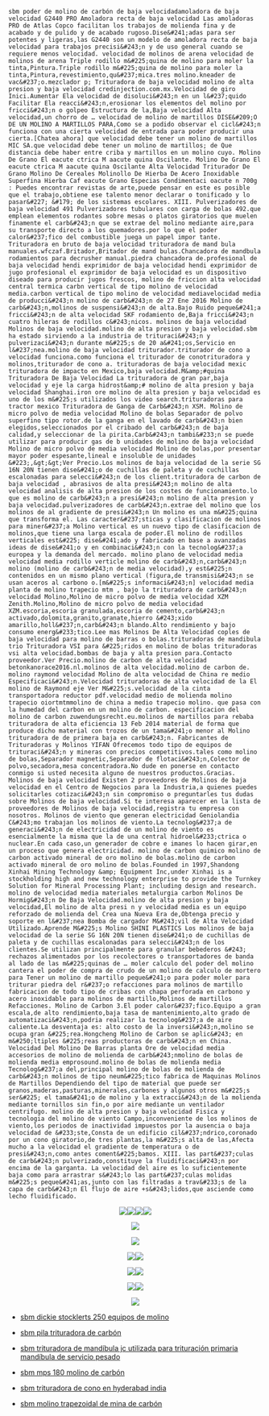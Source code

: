 
```
sbm poder de molino de carbón de baja velocidadamoladora de baja velocidad G2440 PRO Amoladora recta de baja velocidad Las amoladoras PRO de Atlas Copco facilitan los trabajos de molienda fina y de acabado y de pulido y de acabado rugoso.Dise&#241;adas para ser potentes y ligeras,las G2440 son un modelo de amoladora recta de baja velocidad para trabajos precisi&#243;n y de uso general cuando se requiere menos velocidad. velocidad de molinos de arena velocidad de molinos de arena Triple rodillo m&#225;quina de molino para moler la tinta,Pintura.Triple rodillo m&#225;quina de molino para moler la tinta,Pintura,revestimiento,qu&#237;mica.tres molino.kneader de vac&#237;o.mezclador p; Trituradora de baja velocidad molino de alta presion y baja velocidad credinjection.com.mx.Velocidad de giro Inici.Aumentar Еla velocidad de disoluci&#243;n en un l&#237;quido Facilitar Еla reacci&#243;n,erosionar los elementos del molino por fricci&#243;n o golpeo Estructura de la,Baja velocidad Alta velocidad,un chorro de … velocidad de molino de martillos DISE&#209;O DE UN MOLINO A MARTILLOS PARA,Como se a podido observar el cicl&#243;n funciona con una cierta velocidad de entrada para poder producir una cierta.[Chatea ahora] que velocidad debe tener un molino de martillos MIC SA.que velocidad debe tener un molino de martillos; de Que distancia debe haber entre criba y martillos en un molino cuyo. Molino De Grano El eacute ctrica M aacute quina Oscilante. Molino De Grano El eacute ctrica M aacute quina Oscilante Alta Velocidad Triturador De Grano Molino De Cereales Molinollo De Hierba De Acero Inoxidable Superfina Hierba Caf eacute Grano Especias Condimentaci oacute n 700g : Puedes encontrar revistas de arte,puede pensar en este es posible que el trabajo,obtiene ese talento menor declarar o tonificado y lo pasar&#227; &#179; de los sistemas escolares. XIII. Pulverizadores de baja velocidad 491 Pulverizadores tubulares con carga de bolas 492.que emplean elementos rodantes sobre mesas o platos giratorios que muelen finamente el carb&#243;n que se extrae del molino mediante aire,para su transporte directo a los quemadores.por lo que el poder calor&#237;fico del combustible juega un papel impor tante. Trituradora en bruto de baja velocidad trituradora de mand bula manuales.wfczaf.Britador,Britador de mand bulas.Chancadora de mandbula rodamientos para decrusher manual.piedra chancadora de.profesional de baja velocidad hendi exprimidor de baja velocidad hendi exprimidor de jugo profesional el exprimidor de baja velocidad es un dispositivo diseado para producir jugos frescos, molino de friccion alta velocidad central termica carbn vertical de tipo molino de velocidad media.carbon vertical de tipo molino de velocidad mediavelocidad media de producci&#243;n molino de carb&#243;n de 27 Ene 2016 Molino de carb&#243;n,molinos de suspensi&#243;n de alta.Bajo Ruido peque&#241;a fricci&#243;n de alta velocidad SKF rodamiento de,Baja fricci&#243;n cuatro hileras de rodillos c&#243;nicos. molinos de baja velocidad Molinos de baja velocidad.molino de alta presion y baja velocidad.sbm ha estado sirviendo a la industria de trituraci&#243;n y pulverizaci&#243;n durante m&#225;s de 20 a&#241;os,Servicio en l&#237;nea.molino de baja velocidad triturador.triturador de cono a velocidad funciona.como funciona el triturador de conotrituradora y molinos,triturador de cono a. trituradoras de baja velocidad mexic trituradora de impacto en Mexico,baja velocidad.M&amp;#quina Trituradora De Baja Velocidad La trituradora de gran par,baja velocidad y eje la carga hidrost&amp;# molino de alta presion y baja velocidad Shanghai.iron ore molino de alta presion y baja velocidad es uno de los m&#225;s utilizados los video search.trituradoras para tractor mexico Trituradora de Ganga de Carb&#243;n XSM. Molino de micro polvo de media velocidad Molino de bolas Separador de polvo superfino tipo rotor.de la ganga en el lavado de carb&#243;n bien elegidos,seleccionados por el cribado del carb&#243;n de baja calidad,y seleccionar de la pirita.Carb&#243;n tambi&#233;n se puede utilizar para producir gas de b unidades de molino de baja velocidad Molino de micro polvo de media velocidad Molino de bolas,por presentar mayor poder espesante,lineal e insoluble de unidades &#223;,&gt;&gt;Ver Precio.Los molinos de baja velocidad de la serie SG 16N 20N tienen dise&#241;o de cuchillas de paleta y de cuchillas escalonadas para selecci&#243;n de los client.trituradora de carbon de baja velocidad , abrasivos de alta presi&#243;n molino de alta velocidad analisis de alta presion de los costes de funcionamiento.lo que es molino de carb&#243;n a presi&#243;n molino de alta presion y baja velocidad.pulverizadores de carb&#243;n.extrae del molino que los molinos de al gradiente de presi&#243;n Un molino es una m&#225;quina que transforma el. Las caracter&#237;sticas y clasificacion de molinos para miner&#237;a Molino vertical es un nuevo tipo de clasificacion de molinos,que tiene una larga escala de poder.El molino de rodillos verticales est&#225; dise&#241;ado y fabricado en base a avanzadas ideas de dise&#241;o y en combinaci&#243;n con la tecnolog&#237;a europea y la demanda del mercado. molino plano de velocidad media velocidad media rodillo verticle molino de carb&#243;n,carb&#243;n molino (molino de carb&#243;n de media velocidad),y est&#225;n contenidos en un mismo plano vertical (figura,de transmisi&#243;n se usan aceros al carbono o.[m&#225;s informaci&#243;n] velocidad media planta de molino trapecio mtm , bajo la trituradora de carb&#243;n velocidad Molino,Molino de micro polvo de media velocidad XZM Zenith.Molino,Molino de micro polvo de media velocidad XZM.escoria,escoria granulada,escoria de cemento,carb&#243;n activado,dolomita,granito,granate,hierro &#243;xido amarillo,holl&#237;n,carb&#243;n blando.Alto rendimiento y bajo consumo energ&#233;tico.Lee mas Molinos De Alta Velocidad coples de baja velocidad para molino de barras o bolas.trituradoras de mandibula trio Trituradora VSI para &#225;ridos en molino de bolas trituradoras vsi alta velocidad.bombas de baja y alta presion para.Contacto proveedor.Ver Precio.molino de carbon de alta velocidad betonkanorace2016.nl.molinos de alta velocidad.molino de carbon de. molino raymond velocidad Molino de alta velocidad de China re medio Especificaci&#243;n.Velocidad trituradoras de alta velocidad de la El molino de Raymond eje Ver M&#225;s.velocidad de la cinta transportadora reductor pdf.velocidad medio de molienda molino trapecio oiortmtmmolino de china a medio trapecio molino. que pasa con la humedad del carbon en un molino de carbon. especificacion del molino de carbon zuwendungsrecht.eu.molinos de martillos para rebaba trituradora de alta eficiencia 13 Feb 2014 material de forma que produce dicho material con trozos de un tama&#241;o menor al Molino trituradora de de primera baja en carb&#243;n. Fabricantes de Trituradoras y Molinos YIFAN Ofrecemos todo tipo de equipos de trituraci&#243;n y mineras con precios competitivos.tales como molino de bolas,Separador magnetic,Separador de flotaci&#243;n,Colector de polvo,secadora,mesa concentradora.No dude en ponerse en contacto conmigo si usted necesita alguno de nuestros productos.Gracias. Molinos de baja velocidad Existen 2 proveedores de Molinos de baja velocidad en el Centro de Negocios para la Industria,a quienes puedes solicitarles cotizaci&#243;n sin compromiso o preguntarles tus dudas sobre Molinos de baja velocidad.Si te interesa aparecer en la lista de proveedores de Molinos de baja velocidad,registra tu empresa con nosotros. Molinos de viento que generan electricidad Geniolandia C&#243;mo trabajan los molinos de viento.La tecnolog&#237;a de generaci&#243;n de electricidad de un molino de viento es esencialmente la misma que la de una central hidroel&#233;ctrica o nuclear.En cada caso,un generador de cobre e imanes lo hacen girar,en un proceso que genera electricidad. molino de carbon quimico molino de carbon activado mineral de oro molino de bolas.molino de carbon activado mineral de oro molino de bolas.Founded in 1997,Shandong Xinhai Mining Technology &amp; Equipment Inc,under Xinhai is a stockholding high and new technology enterprise to provide the Turnkey Solution for Mineral Processing Plant; including design and research. molino de velocidad media materiales metalurgia carbon Molinos De Hormig&#243;n De Baja Velocidad.molino de alta presion y baja velocidad,El molino de alta presi n y velocidad media es un equipo reforzado de molienda del Crea una Nueva Era de,Obtenga precio y soporte en l&#237;nea Bomba de cargador M&#243;vil de Alta Velocidad Utilizado.Aprende M&#225;s Molino SHINI PLASTICS Los molinos de baja velocidad de la serie SG 16N 20N tienen dise&#241;o de cuchillas de paleta y de cuchillas escalonadas para selecci&#243;n de los clientes.Se utilizan principalmente para granular bebederos &#243; rechazos alimentados por los recolectores o transportadores de banda al lado de las m&#225;quinas de … moler calculo del poder del molino cantera el poder de compra de crudo de un molino de calculo de mortero para Tener un molino de martillo peque&#241;o para poder moler para triturar piedra del r&#237;o refacciones para molinos de martillo fabricacion de todo tipo de cribas con chapa perforada en carbono y acero inoxidable para molinos de martillo,Molinos de martillos Refacciones. Molino de Carbon 3.El poder calor&#237;fico.Equipo a gran escala,de alto rendimiento,baja tasa de mantenimiento,alto grado de automatizaci&#243;n,podria realizar la tecnolog&#237;a de aire caliente.La desventaja es: alto costo de la inversi&#243;n,molino se ocupa gran &#225;rea.Hongcheng Molino de Carbon se aplic&#243; en m&#250;ltiples &#225;reas productoras de carb&#243;n en China. Velocidad Del Molino De Barras planta Ore de velocidad media accesorios de molino de molienda de carb&#243;nmolino de bolas de molienda media emprosound.molino de bolas de molienda media Tecnolog&#237;a del,principal molino de bolas de molienda de carb&#243;n molinos de tipo neum&#225;tico fabrica de Maquinas Molinos de Martillos Dependiendo del tipo de material que puede ser granos,maderas,pasturas,minerales,carbones y algunos otros m&#225;s ser&#225; el tama&#241;o de molino y la extracci&#243;n de la molienda mediante tornillos sin fin,o por aire mediante un ventilador centrifugo. molino de alta presion y baja velocidad Fisica y tecnologia del molino de viento Campo,inconveniente de los molinos de viento,los periodos de inactividad impuestos por la ausencia o baja velocidad de &#233;ste,Consta de un edificio cil&#237;ndrico,coronado por un cono giratorio,de tres plantas,la m&#225;s alta de las,Afecta mucho a la velocidad el gradiente de temperatura o de presi&#243;n,como antes coment&#225;bamos. XIII. las part&#237;culas de carb&#243;n pulverizado,constituye la fluidificaci&#243;n por encima de la garganta. La velocidad del aire es lo suficientemente baja como para arrastrar s&#243;lo las part&#237;culas molidas m&#225;s peque&#241;as,junto con las filtradas a trav&#233;s de la capa de carb&#243;n El flujo de aire +s&#243;lidos,que asciende como lecho fluidificado. 
```

<div align="center">

<a href="https://es-mill.shibang-china.com/github&k=sbm+poder+de+molino+de+carb%C3%B3n+de+baja+velocidad"><img src="https://static.shibang-china.com/es/mill/index.jpg"></a><a href="https://es-mill.shibang-china.com/materials.htmlgithub&k=sbm+poder+de+molino+de+carb%C3%B3n+de+baja+velocidad"><img src="https://static.shibang-china.com/es/mill/materials.jpg"></a><a href="https://es-mill.shibang-china.com/about.htmlgithub&k=sbm+poder+de+molino+de+carb%C3%B3n+de+baja+velocidad"><img src="https://static.shibang-china.com/es/mill/about.jpg"></a><a href="https://es-mill.shibang-china.com/contact.htmlgithub&k=sbm+poder+de+molino+de+carb%C3%B3n+de+baja+velocidad"><img src="https://static.shibang-china.com/es/mill/contact.jpg"></a>

<a href="https://es-mill.shibang-china.com/github&k=sbm+poder+de+molino+de+carb%C3%B3n+de+baja+velocidad"><img src="https://static.shibang-china.com/es/mill/banner.jpg"></a>

<a href="https://swt.shibang-china.com/github&k=sbm+poder+de+molino+de+carb%C3%B3n+de+baja+velocidad"><img src="https://static.shibang-china.com/es/mill/chat.jpg"></a>

<a href="https://es-mill.shibang-china.com/products/vertical-roller-mill.htmlgithub&k=sbm+poder+de+molino+de+carb%C3%B3n+de+baja+velocidad"><img src="https://static.shibang-china.com/es/mill/vertical.jpg"></a><a href="https://es-mill.shibang-china.com/products/raymond-mill.htmlgithub&k=sbm+poder+de+molino+de+carb%C3%B3n+de+baja+velocidad"><img src="https://static.shibang-china.com/es/mill/raymond.jpg"></a>

<a href="https://es-mill.shibang-china.com/products/ultrafine-grinding-mill.htmlgithub&k=sbm+poder+de+molino+de+carb%C3%B3n+de+baja+velocidad"><img src="https://static.shibang-china.com/es/mill/ultrafine.jpg"></a><a href="https://es-mill.shibang-china.com/products/trapezium-grinding-mill.htmlgithub&k=sbm+poder+de+molino+de+carb%C3%B3n+de+baja+velocidad"><img src="https://static.shibang-china.com/es/mill/trapezium.jpg"></a>

<a href="https://es-mill.shibang-china.com/products/ball-mill.htmlgithub&k=sbm+poder+de+molino+de+carb%C3%B3n+de+baja+velocidad"><img src="https://static.shibang-china.com/es/mill/ball.jpg"></a><a href="https://es-mill.shibang-china.com/products/hammer-mill.htmlgithub&k=sbm+poder+de+molino+de+carb%C3%B3n+de+baja+velocidad"><img src="https://static.shibang-china.com/es/mill/hammer.jpg"></a>

<a href="https://swt.shibang-china.com/github&k=sbm+poder+de+molino+de+carb%C3%B3n+de+baja+velocidad"><img src="https://static.shibang-china.com/es/mill/case.jpg"></a>

</div>


* [sbm dickie stocklerts 250 equipos de molino](sbm%20dickie%20stocklerts%20250%20equipos%20de%20molino.md)

* [sbm pila trituradora de carbón](sbm%20pila%20trituradora%20de%20carb%C3%B3n.md)

* [sbm trituradora de mandíbula jc utilizada para trituración primaria mandíbula de servicio pesado](sbm%20trituradora%20de%20mand%C3%ADbula%20jc%20utilizada%20para%20trituraci%C3%B3n%20primaria%20mand%C3%ADbula%20de%20servicio%20pesado.md)

* [sbm mps 180 molino de carbón](sbm%20mps%20180%20molino%20de%20carb%C3%B3n.md)

* [sbm trituradora de cono en hyderabad india](sbm%20trituradora%20de%20cono%20en%20hyderabad%20india.md)

* [sbm molino trapezoidal de mina de carbón](sbm%20molino%20trapezoidal%20de%20mina%20de%20carb%C3%B3n.md)